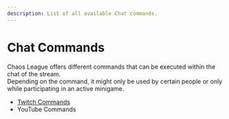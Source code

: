 ```yaml
---
description: List of all available Chat commands.
---
```


# Chat Commands

Chaos League offers different commands that can be executed within the chat of the stream.  
Depending on the command, it might only be used by certain people or only while participating in an active minigame.

- [Twitch Commands](twitch.md)
- YouTube Commands